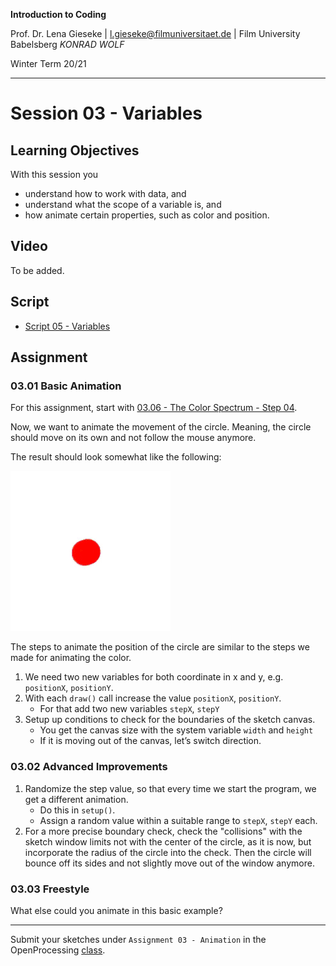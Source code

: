 **Introduction to Coding** 

Prof. Dr. Lena Gieseke | l.gieseke@filmuniversitaet.de | Film University Babelsberg *KONRAD WOLF*

Winter Term 20/21

---

# Session 03 - Variables

## Learning Objectives


With this session you 

* understand how to work with data, and
* understand what the scope of a variable is, and
* how animate certain properties, such as color and position.

## Video

To be added.


## Script

* [Script 05 - Variables](../../02_scripts/itc_ws2021_05_variables_script.md)


## Assignment

### 03.01 Basic Animation

For this assignment, start with [03.06 - The Color Spectrum - Step 04](https://www.openprocessing.org/sketch/1024185#).

Now, we want to animate the movement of the circle. Meaning, the circle should move on its own and not follow the mouse anymore.

The result should look somewhat like the following:

![ch03_03](img/ch03_03.gif)

The steps to animate the position of the circle are similar to the steps we made for animating the color.

1. We need two new variables for both coordinate in x and y, e.g. `positionX`, `positionY`.
2. With each `draw()` call increase the value `positionX`, `positionY`.
     * For that add two new variables `stepX`, `stepY`
3. Setup up conditions to check for the boundaries of the sketch canvas.
    * You get the canvas size with the system variable `width` and `height` 
    * If it is moving out of the canvas, let’s switch direction.


### 03.02 Advanced Improvements

1. Randomize the step value, so that every time we start the program, we get a different animation.
    * Do this in `setup()`.
    * Assign a random value within a suitable range to `stepX`, `stepY` each.
2. For a more precise boundary check, check the "collisions" with the sketch window limits not with the center of the circle, as it is now, but incorporate the radius of the circle into the check. Then the circle will bounce off its sides and not slightly move out of the window anymore.

### 03.03 Freestyle

What else could you animate in this basic example?

---

Submit your sketches under `Assignment 03 - Animation` in the OpenProcessing [class](https://www.openprocessing.org/class/64768).
